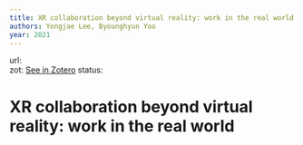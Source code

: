 ```yaml
---
title: XR collaboration beyond virtual reality: work in the real world
authors: Yongjae Lee, Byounghyun Yoo
year: 2021
---
```

url:  
zot: [See in Zotero](zotero://select/items/@leeXRCollaborationVirtual2021)
status:
# XR collaboration beyond virtual reality: work in the real world




